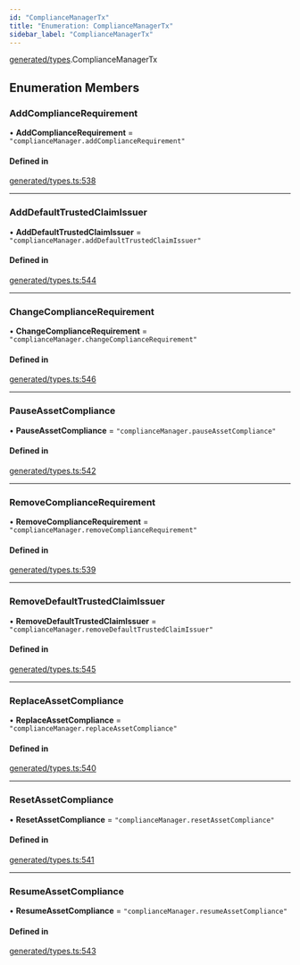 ```yaml
---
id: "ComplianceManagerTx"
title: "Enumeration: ComplianceManagerTx"
sidebar_label: "ComplianceManagerTx"
---
```


[generated/types](../../../../modules/Generated/Types/Types.md).ComplianceManagerTx

## Enumeration Members

### AddComplianceRequirement

• **AddComplianceRequirement** = ``"complianceManager.addComplianceRequirement"``

#### Defined in

[generated/types.ts:538](https://github.com/PolymeshAssociation/polymesh-sdk/blob/15be87e8/src/generated/types.ts#L538)

___

### AddDefaultTrustedClaimIssuer

• **AddDefaultTrustedClaimIssuer** = ``"complianceManager.addDefaultTrustedClaimIssuer"``

#### Defined in

[generated/types.ts:544](https://github.com/PolymeshAssociation/polymesh-sdk/blob/15be87e8/src/generated/types.ts#L544)

___

### ChangeComplianceRequirement

• **ChangeComplianceRequirement** = ``"complianceManager.changeComplianceRequirement"``

#### Defined in

[generated/types.ts:546](https://github.com/PolymeshAssociation/polymesh-sdk/blob/15be87e8/src/generated/types.ts#L546)

___

### PauseAssetCompliance

• **PauseAssetCompliance** = ``"complianceManager.pauseAssetCompliance"``

#### Defined in

[generated/types.ts:542](https://github.com/PolymeshAssociation/polymesh-sdk/blob/15be87e8/src/generated/types.ts#L542)

___

### RemoveComplianceRequirement

• **RemoveComplianceRequirement** = ``"complianceManager.removeComplianceRequirement"``

#### Defined in

[generated/types.ts:539](https://github.com/PolymeshAssociation/polymesh-sdk/blob/15be87e8/src/generated/types.ts#L539)

___

### RemoveDefaultTrustedClaimIssuer

• **RemoveDefaultTrustedClaimIssuer** = ``"complianceManager.removeDefaultTrustedClaimIssuer"``

#### Defined in

[generated/types.ts:545](https://github.com/PolymeshAssociation/polymesh-sdk/blob/15be87e8/src/generated/types.ts#L545)

___

### ReplaceAssetCompliance

• **ReplaceAssetCompliance** = ``"complianceManager.replaceAssetCompliance"``

#### Defined in

[generated/types.ts:540](https://github.com/PolymeshAssociation/polymesh-sdk/blob/15be87e8/src/generated/types.ts#L540)

___

### ResetAssetCompliance

• **ResetAssetCompliance** = ``"complianceManager.resetAssetCompliance"``

#### Defined in

[generated/types.ts:541](https://github.com/PolymeshAssociation/polymesh-sdk/blob/15be87e8/src/generated/types.ts#L541)

___

### ResumeAssetCompliance

• **ResumeAssetCompliance** = ``"complianceManager.resumeAssetCompliance"``

#### Defined in

[generated/types.ts:543](https://github.com/PolymeshAssociation/polymesh-sdk/blob/15be87e8/src/generated/types.ts#L543)
